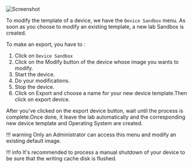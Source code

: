 
![Screenshot](/images/Sandbox.png)


To modify the template of a device, we have the `Device Sandbox` menu. As soon as you choose to modify an existing template, a new lab Sandbox is created.

To make an export, you have to :

1. Click on `Device Sandbox`
2. Click on the Modify button of the device whose image you wants to modify.
3. Start the device.
4. Do your modifications.
5. Stop the device.
6. Click on Export and choose a name for your new device template.Then click on export device.

After you've clicked on the export device button, wait until the process is complete.Once done, it leave the lab automatically and the corresponding new device template and Operating System are created. 

!!! warning
    Only an Administrator can access this menu and modify an existing default image.

!!! info
    It's recommended to process a manual shutdown of your device to be sure that the writing cache disk is flushed.




